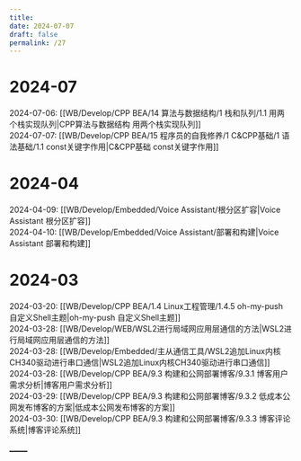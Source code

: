 ```yaml
---
title: 
date: 2024-07-07
draft: false
permalink: /27
---
```

# 2024-07

2024-07-06: [[WB/Develop/CPP BEA/14 算法与数据结构/1 栈和队列/1.1 用两个栈实现队列|CPP算法与数据结构 用两个栈实现队列]]  
2024-07-07: [[WB/Develop/CPP BEA/15 程序员的自我修养/1 C&CPP基础/1 语法基础/1.1 const关键字作用|C&CPP基础 const关键字作用]]   


# 2024-04 

2024-04-09: [[WB/Develop/Embedded/Voice Assistant/根分区扩容|Voice Assistant 根分区扩容]]  
2024-04-10: [[WB/Develop/Embedded/Voice Assistant/部署和构建|Voice Assistant 部署和构建]]  

# 2024-03

2024-03-20: [[WB/Develop/CPP BEA/1.4 Linux工程管理/1.4.5 oh-my-push 自定义Shell主题|oh-my-push 自定义Shell主题]]  
2024-03-28: [[WB/Develop/WEB/WSL2进行局域网应用层通信的方法|WSL2进行局域网应用层通信的方法]]  
2024-03-28: [[WB/Develop/Embedded/主从通信工具/WSL2追加Linux内核CH340驱动进行串口通信|WSL2追加Linux内核CH340驱动进行串口通信]]  
2024-03-28: [[WB/Develop/CPP BEA/9.3 构建和公网部署博客/9.3.1 博客用户需求分析|博客用户需求分析]]  
2024-03-29: [[WB/Develop/CPP BEA/9.3 构建和公网部署博客/9.3.2 低成本公网发布博客的方案|低成本公网发布博客的方案]]  
2024-03-30: [[WB/Develop/CPP BEA/9.3 构建和公网部署博客/9.3.3 博客评论系统|博客评论系统]]  


[_____](../index.md)

